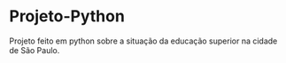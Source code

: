 # Projeto-Python
Projeto feito em python sobre a situação da educação superior na cidade de São Paulo.
